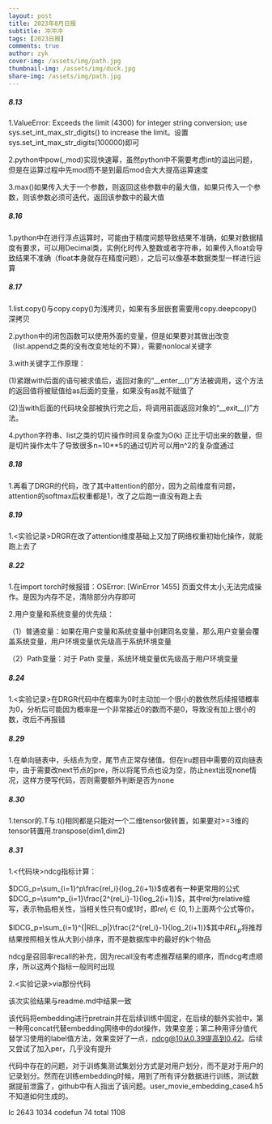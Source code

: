 ```yaml
---
layout: post
title: 2023年8月日报
subtitle: 冲冲冲
tags: [2023日报]
comments: true
author: zyk
cover-img: /assets/img/path.jpg
thumbnail-img: /assets/img/duck.jpg
share-img: /assets/img/path.jpg
---
```


##### 8.13

1.ValueError: Exceeds the limit (4300) for integer string conversion; use sys.set_int_max_str_digits() to increase the limit。设置sys.set_int_max_str_digits(100000)即可

2.python中pow(,,mod)实现快速幂，虽然python中不需要考虑int的溢出问题，但是在运算过程中先mod而不是到最后mod会大大提高运算速度

3.max()如果传入大于一个参数，则返回这些参数中的最大值，如果只传入一个参数，则该参数必须可迭代，返回该参数中的最大值

##### 8.16

1.python中在进行浮点运算时，可能由于精度问题导致结果不准确，如果对数据精度有要求，可以用Decimal类，实例化时传入整数或者字符串，如果传入float会导致结果不准确（float本身就存在精度问题），之后可以像基本数据类型一样进行运算

##### 8.17

1.list.copy()与copy.copy()为浅拷贝，如果有多层嵌套需要用copy.deepcopy()深拷贝

2.python中的闭包函数可以使用外面的变量，但是如果要对其做出改变（list.append之类的没有改变地址的不算），需要nonlocal关键字

3.with关键字工作原理：

(1)紧跟with后面的语句被求值后，返回对象的“\_\_enter\_\_()”方法被调用，这个方法的返回值将被赋值给as后面的变量，如果没有as就不赋值了

(2)当with后面的代码块全部被执行完之后，将调用前面返回对象的“\_\_exit\_\_()”方法。

4.python字符串、list之类的切片操作时间复杂度为O(k) 正比于切出来的数量，但是切片操作太牛了导致很多n=10**5的通过切片可以用n^2的复杂度通过

##### 8.18

1.再看了DRGR的代码，改了其中attention的部分，因为之前维度有问题，attention的softmax后权重都是1，改了之后跑一直没有跑上去

##### 8.19

1.<实验记录>DRGR在改了attention维度基础上又加了网络权重初始化操作，就能跑上去了

[DRGR]: ../实验记录/5.md

##### 8.22

1.在import torch时候报错：OSError: [WinError 1455] 页面文件太小,无法完成操作。是因为内存不足，清除部分内存即可

2.用户变量和系统变量的优先级：

（1）普通变量：如果在用户变量和系统变量中创建同名变量，那么用户变量会覆盖系统变量，用户环境变量优先级高于系统环境变量

（2）Path变量：对于 Path 变量，系统环境变量优先级高于用户环境变量

##### 8.24

1.<实验记录>在DRGR代码中在概率为0时主动加一个很小的数依然后续报错概率为0，分析后可能因为概率是一个非常接近0的数而不是0，导致没有加上很小的数，改后不再报错

[DRGR]: ../实验记录/6.md

##### 8.29

1.在单向链表中，头结点为空，尾节点正常存储值。但在lru题目中需要的双向链表中，由于需要改next节点的pre，所以将尾节点也设为空，防止next出现none情况，这样方便写代码，否则需要额外判断是否为none

##### 8.30

1.tensor的.T与.t()相同都是只能对一个二维tensor做转置，如果要对>=3维的tensor转置用.transpose(dim1,dim2)

##### 8.31

1.<代码块>ndcg指标计算：

[ndcg]: ../代码块/ndcg.md

$DCG_p=\sum_{i=1}^p\frac{rel_i}{log_2(i+1)}$或者有一种更常用的公式$DCG_p=\sum^p_{i=1}\frac{2^{rel_i}-1}{log_2(i+1)}$，其中rel为relative缩写，表示物品相关性，当相关性只有0或1时，即$rel_i\in\{0,1\}$上面两个公式等价。

$IDCG_p=\sum_{i=1}^{|REL_p|}\frac{2^{rel_i}-1}{log_2(i+1)}$其中$REL_p$将推荐结果按照相关性从大到小排序，而不是数据库中的最好的k个物品

ndcg是召回率recall的补充，因为recall没有考虑推荐结果的顺序，而ndcg考虑顺序，所以这两个指标一般同时出现

2.<实验记录>via那份代码

[via]: ../实验记录/via_1.md

该次实验结果与readme.md中结果一致

该代码将embedding进行pretrain并在后续训练中固定，在后续的额外实验中，第一种用concat代替embedding网络中的dot操作，效果变差；第二种用评分值代替学习使用的label值方法，效果变好了一点，ndcg@10从0.39提高到0.42。后续又尝试了加入per，几乎没有提升

代码中存在的问题，对于训练集测试集划分方式是对用户划分，而不是对于用户的记录划分。然而在训练embedding时候，用到了所有评分数据进行训练，测试数据提前泄露了，github中有人指出了该问题。user_movie_embedding_case4.h5不知道如何生成的。

lc 2643 1034   codefun 74  total 1108